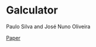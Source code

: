 # Galculator

Paulo Silva and José Nuno Oliveira

[Paper](https://dl.acm.org/doi/10.1145/1389449.1389456)
